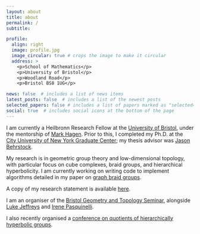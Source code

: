 ```yaml
---
layout: about
title: about
permalink: /
subtitle: 

profile:
  align: right
  image: profile.jpg
  image_circular: true # crops the image to make it circular
  address: >
    <p>School of Mathematics</p>
    <p>University of Bristol</p>
    <p>Woodland Road</p>
    <p>Bristol BS8 1UG</p>

news: false  # includes a list of news items
latest_posts: false  # includes a list of the newest posts
selected_papers: false # includes a list of papers marked as "selected={true}"
social: true  # includes social icons at the bottom of the page
---
```


I am currently a Heilbronn Research Fellow at the [University of Bristol](http://www.bristol.ac.uk/maths/), under the mentorship of [Mark Hagen](https://www.wescac.net/). Prior to this, I completed my Ph.D. at the [City University of New York Graduate Center](https://www.gc.cuny.edu/Page-Elements/Academics-Research-Centers-Initiatives/Doctoral-Programs/Mathematics); my thesis advisor was [Jason Behrstock](http://comet.lehman.cuny.edu/behrstock/).

My research is in geometric group theory and low-dimensional topology, with particular focus on cube complexes, braid groups, and hierarchical hyperbolicity. I am currently working on writing code to implement algorithms detailed in my paper on [graph braid groups](https://arxiv.org/pdf/2209.03860.pdf).

A copy of my research statement is available [here](/assets/pdf/Research_statement.pdf).

I am an organiser of the [Bristol Geometry and Topology Seminar](https://www.bristolmathsresearch.org/events/geometry-and-topology-seminar/), alongside [Luke Jeffreys](https://people.maths.bris.ac.uk/~pk20963/) and [Irene Pasquinelli](https://people.maths.bris.ac.uk/~ip13935/).

I also recently organised a [conference on quotients of hierarchically hyperbolic groups](https://sites.google.com/view/hhgquotients/).